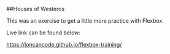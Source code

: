 ##Houses of Westeros

This was an exercise to get a little more practice with Flexbox.

Live link can be found below:

https://joncancode.github.io/flexbox-training/